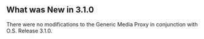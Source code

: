 
## What was New in 3.1.0

There were no modifications to the Generic Media Proxy in conjunction with O.S. Release 3.1.0.




